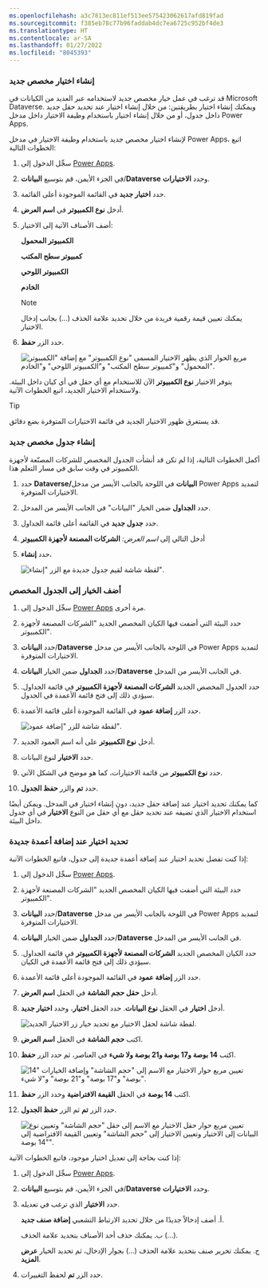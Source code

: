 ```yaml
---
ms.openlocfilehash: a3c7813ec811ef513ee575423062617afd819fad
ms.sourcegitcommit: f385eb78c77b96faddab4dc7ea6725c952bf4de3
ms.translationtype: HT
ms.contentlocale: ar-SA
ms.lasthandoff: 01/27/2022
ms.locfileid: "8045393"
---
```

### <a name="create-a-new-custom-choice"></a>إنشاء اختيار مخصص جديد

قد ترغب في عمل خيار مخصص جديد لاستخدامه عبر العديد من الكيانات في Microsoft Dataverse. ويمكنك إنشاء اختيار بطريقتين: من خلال إنشاء اختيار عند تحديد حقل جديد داخل جدول، أو من خلال إنشاء اختيار باستخدام وظيفة الاختيار داخل مدخل Power Apps.

لإنشاء اختيار مخصص جديد باستخدام وظيفة الاختيار في مدخل Power Apps، اتبع الخطوات التالية:

1.  سجِّل الدخول إلى [Power Apps](https://make.powerapps.com/).

2.  في الجزء الأيمن، قم بتوسيع **البيانات**/**Dataverse** وحدد **الاختيارات**.

3.  حدد **اختيار جديد** في القائمة الموجودة أعلى القائمة.

4.  أدخل **نوع الكمبيوتر** في **اسم العرض**.

5.  أضف الأصناف الآتية إلى الاختيار:

    **الكمبيوتر المحمول**

    **كمبيوتر سطح المكتب**

    **الكمبيوتر اللوحي**

    **الخادم**
    
    > [!NOTE]
    > يمكنك تعيين قيمة رقمية فريدة من خلال تحديد علامة الحذف (...) بجانب إدخال الاختيار.

6.  حدد الزر **حفظ**.

     ![مربع الحوار الذي يظهر الاختيار المسمى "نوع الكمبيوتر" مع إضافة "الكمبيوتر المحمول" و"كمبيوتر سطح المكتب" و"الكمبيوتر اللوحي" و"الخادم".](../media/Module_5_-_Lab_7_-_Image_1.png)

يتوفر الاختيار **نوع الكمبيوتر** الآن للاستخدام مع أي حقل في أي كيان داخل البيئة. ولاستخدام الاختيار الجديد، اتبع الخطوات الآتية.

> [!TIP]
> قد يستغرق ظهور الاختيار الجديد في قائمة الاختيارات المتوفرة بضع دقائق.

### <a name="create-a-new-custom-table"></a>إنشاء جدول مخصص جديد

أكمل الخطوات التالية، إذا لم تكن قد أنشأت الجدول المخصص للشركات المصنّعة لأجهزة الكمبيوتر في وقت سابق في مسار التعلم هذا.

1. حدد **Dataverse/البيانات** في اللوحة بالجانب الأيسر من مدخل Power Apps لتمديد الاختيارات المتوفرة.

1. حدد **الجداول** ضمن الخيار "البيانات" في الجانب الأيسر من المدخل.

1. حدد **جدول جديد** في القائمة أعلى قائمة الجداول.

1. أدخل التالي إلى *اسم العرض:* **الشركات المصنعة لأجهزة الكمبيوتر‬‏‫**

1. حدد **إنشاء.**

    ![لقطة شاشة لقيم جدول جديدة مع الزر "إنشاء".](../media/create-table.png)

### <a name="add-the-choice-to-the-custom-table"></a>أضف الخيار إلى الجدول المخصص

1.  سجِّل الدخول إلى [Power Apps](https://make.powerapps.com/) مرة أخرى.

2.  حدد البيئة التي أضفت فيها الكيان المخصص الجديد "الشركات المصنعة لأجهزة الكمبيوتر".

3.  حدد **البيانات**/**Dataverse** في اللوحة بالجانب الأيسر من مدخل Power Apps لتمديد الاختيارات المتوفرة.

4.  حدد **الجداول** ضمن الخيار **البيانات**/**Dataverse** في الجانب الأيسر من المدخل.

5.  حدد الجدول المخصص الجديد **الشركات المصنعة لأجهزة الكمبيوتر** في قائمة الجداول. سيؤدي ذلك إلى فتح قائمة الأعمدة في الجدول.

6.  حدد الزر **إضافة عمود** في القائمة الموجودة أعلى قائمة الأعمدة.

    ![لقطة شاشة للزر "إضافة عمود".](../media/add-column.png)

7.  أدخل **نوع الكمبيوتر** على أنه اسم العمود الجديد.

8.  حدد **الاختيار** لنوع البيانات.

9.  حدد **نوع الكمبيوتر** من قائمة الاختيارات، كما هو موضح في الشكل الآتي.

10. حدد **تم** والزر **حفظ الجدول**.

كما يمكنك تحديد اختيار عند إضافة حقل جديد، دون إنشاء اختيار في المدخل. ويمكن أيضًا استخدام الاختيار الذي تضيفه عند تحديد حقل مع أي حقل من النوع **الاختيار** في أي جدول داخل البيئة.

### <a name="define-a-choice-when-adding-new-columns"></a>تحديد اختيار عند إضافة أعمدة جديدة

إذا كنت تفضل تحديد اختيار عند إضافة أعمدة جديدة إلى جدول، فاتبع الخطوات الآتية:

1.  سجِّل الدخول إلى [Power Apps](https://make.powerapps.com/).

2.  حدد البيئة التي أضفت فيها الكيان المخصص الجديد "الشركات المصنعة لأجهزة الكمبيوتر".

3.  حدد **البيانات**/**Dataverse** في اللوحة بالجانب الأيسر من مدخل Power Apps لتمديد الاختيارات المتوفرة.

4.  حدد **الجداول** ضمن الخيار **البيانات**/**Dataverse** في الجانب الأيسر من المدخل.

5.  حدد الكيان المخصص الجديد **الشركات المصنعة لأجهزة الكمبيوتر** في قائمة الجداول. سيؤدي ذلك إلى فتح قائمة الأعمدة في الكيان.

6.  حدد الزر **إضافة عمود** في القائمة الموجودة أعلى قائمة الأعمدة.

7.  أدخل **حقل حجم الشاشة** في الحقل **اسم العرض**.

8.  أدخل **اختيار** في الحقل **نوع البيانات**. حدد الحقل **اختيار**، وحدد **اختيار جديد**.

    ![لقطة شاشة لحقل الاختيار مع تحديد خيار زر الاختيار الجديد.](../media/new-choice.png)

9.  اكتب **حجم الشاشة** في الحقل **اسم العرض**.

10. اكتب **14 بوصة و17 بوصة و21 بوصة ولا شيء** في العناصر، ثم حدد الزر **حفظ**.

    ![تعيين مربع حوار الاختيار مع الاسم إلى "حجم الشاشة" وإضافة الخيارات "14 بوصة" و"17 بوصة" و"21 بوصة" و"لا شيء".](../media/Module_5_-_Lab_8_-_Image_1.png)

11. اكتب **14 بوصة** في الحقل **القيمة الافتراضية** وحدد الزر **حفظ**.

12. حدد الزر **تم** ثم الزر **حفظ الجدول**.

    ![تعيين مربع حوار حقل الاختيار مع الاسم إلى حقل "حجم الشاشة" وتعيين نوع البيانات إلى الاختيار وتعيين الاختيار إلى "حجم الشاشة" وتعيين القيمة الافتراضية إلى "14 بوصة".](../media/Module_5_-_Lab_8_-_Image_2.png)

إذا كنت بحاجة إلى تعديل اختيار موجود، فاتبع الخطوات الآتية:

1.  سجِّل الدخول إلى [Power Apps](https://make.powerapps.com/).

2.  في الجزء الأيمن، قم بتوسيع **البيانات**/**Dataverse** وحدد **الاختيارات**.

3.  حدد **الاختيار** الذي ترغب في تعديله.

    أ.  أضف إدخالاً جديدًا من خلال تحديد الارتباط التشعبي **إضافة صنف جديد**.

    ب.  يمكنك حذف أحد الأصناف بتحديد علامة الحذف (...).

    ج.  يمكنك تحرير صنف بتحديد علامة الحذف (...) بجوار الإدخال، ثم تحديد الخيار **عرض المزيد**.

4.  حدد الزر **تم** لحفظ التغييرات.
